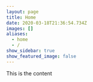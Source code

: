 ```yaml
---
layout: page
title: Home
date: 2020-03-18T21:36:54.734Z
images: []
aliases:
  - home
  - /
show_sidebar: true
show_featured_image: false
---
```

This is the content